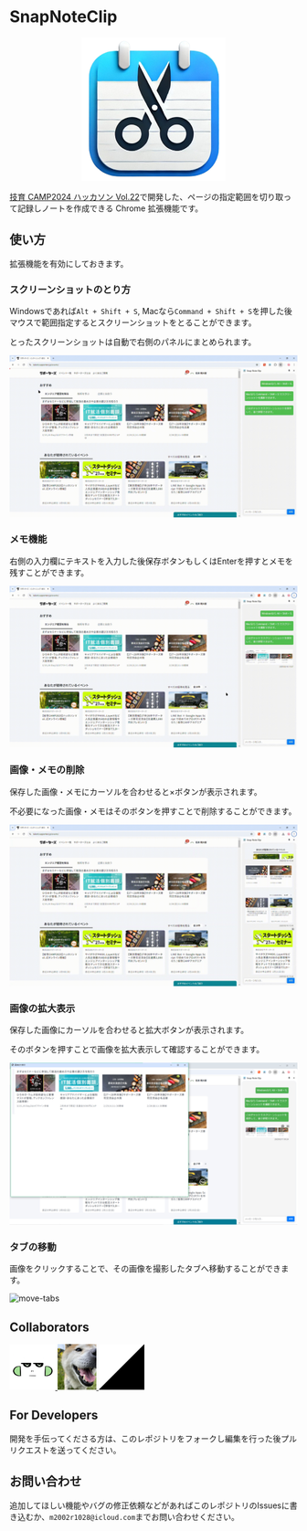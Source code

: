 # SnapNoteClip

<p align="center">
  <img src="/docs/images/snap_note_clip_logo.png" alt="SnapNoteClip Logo" width="50%">
</p>

[技育 CAMP2024 ハッカソン Vol.22](https://talent.supporterz.jp/events/21ff01e0-4e23-4758-9e08-b50c29c51860/?utm_source=next&utm_medium=geekcamp)で開発した、ページの指定範囲を切り取って記録しノートを作成できる Chrome 拡張機能です。

## 使い方

拡張機能を有効にしておきます。

### スクリーンショットのとり方

Windowsであれば`Alt + Shift + S`, Macなら`Command + Shift + S`を押した後マウスで範囲指定するとスクリーンショットをとることができます。

とったスクリーンショットは自動で右側のパネルにまとめられます。

![screenshot](/docs/movies/screenshot.gif)

### メモ機能

右側の入力欄にテキストを入力した後保存ボタンもしくはEnterを押すとメモを残すことができます。

![memo](/docs/movies/memo.gif)

### 画像・メモの削除

保存した画像・メモにカーソルを合わせると×ボタンが表示されます。

不必要になった画像・メモはそのボタンを押すことで削除することができます。

![delete](/docs/movies/delete.gif)

### 画像の拡大表示

保存した画像にカーソルを合わせると拡大ボタンが表示されます。

そのボタンを押すことで画像を拡大表示して確認することができます。

![expand-image](/docs/images/expand-image.png)

### タブの移動

画像をクリックすることで、その画像を撮影したタブへ移動することができます。

![move-tabs](/docs/movies/move-tabs.gif)

## Collaborators

<p align="left">
  <a href="https://github.com/MRyutaro" target="_blank">
    <img src="/docs/images/ryutaro.JPG" alt="Ryutaro" height="80">
  </a>
  <a href="https://github.com/Naoto-Araki" target="_blank">
    <img src="/docs/images/naoto.JPG" alt="Naoto" height="80">
  </a>
  <a href="https://github.com/haku-noir" target="_blank">
    <img src="/docs/images/riku.png" alt="Riku" height="80">
  </a>
</p>

## For Developers

開発を手伝ってくださる方は、このレポジトリをフォークし編集を行った後プルリクエストを送ってください。

## お問い合わせ

追加してほしい機能やバグの修正依頼などがあればこのレポジトリのIssuesに書き込むか、`m2002r1028@icloud.com`までお問い合わせください。
